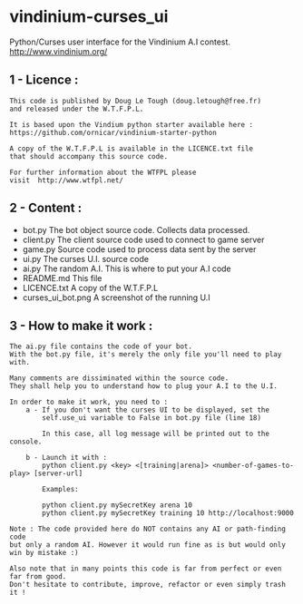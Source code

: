 vindinium-curses_ui
===================

Python/Curses user interface for the Vindinium A.I contest.
http://www.vindinium.org/


1 - Licence :
-------------
	This code is published by Doug Le Tough (doug.letough@free.fr) 
	and released under the W.T.F.P.L.
	
	It is based upon the Vindium python starter available here :
	https://github.com/ornicar/vindinium-starter-python
	
	A copy of the W.T.F.P.L is available in the LICENCE.txt file 
	that should accompany this source code.

	For further information about the WTFPL please
	visit  http://www.wtfpl.net/

2 - Content :
-------------

 - bot.py               The bot object source code. Collects data processed.
 - client.py            The client source code used to connect to game server
 - game.py              Source code used to process data sent by the server
 - ui.py                The curses U.I. source code
 - ai.py                The random A.I. This is where to put your A.I code
 - README.md            This file
 - LICENCE.txt          A copy of the W.T.F.P.L
 - curses_ui_bot.png    A screenshot of the running U.I

3 - How to make it work :
-------------------------

	The ai.py file contains the code of your bot.
	With the bot.py file, it's merely the only file you'll need to play with.

	Many comments are dissiminated within the source code. 
	They shall help you to understand how to plug your A.I to the U.I.

	In order to make it work, you need to :
		a - If you don't want the curses UI to be displayed, set the 
			self.use_ui variable to False in bot.py file (line 18)
			
			In this case, all log message will be printed out to the console.
		
		b - Launch it with :
			python client.py <key> <[training|arena]> <number-of-games-to-play> [server-url]
			
			Examples:
			
			python client.py mySecretKey arena 10
			python client.py mySecretKey training 10 http://localhost:9000
		
	Note : The code provided here do NOT contains any AI or path-finding code 
	but only a random AI. However it would run fine as is but would only win by mistake :)
	
	Also note that in many points this code is far from perfect or even far from good.
	Don't hesitate to contribute, improve, refactor or even simply trash it !
	
	


